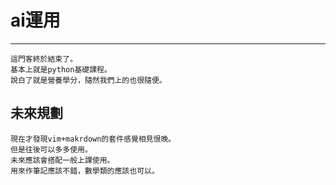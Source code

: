 # ai運用

---

```
這門客終於結束了。
基本上就是python基礎課程。
說白了就是營養學分，隨然我們上的也很隨便。
```

## 未來規劃

```
現在才發現vim+makrdown的套件感覺相見恨晚。
但是往後可以多多使用。
未來應該會搭配一般上課使用。
用來作筆記應該不錯，數學類的應該也可以。
```

